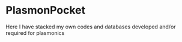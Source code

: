 PlasmonPocket
=============

Here I have stacked my own codes and databases developed and/or required for plasmonics 
